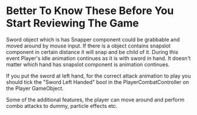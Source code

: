 # Better To Know These Before You Start Reviewing The Game

  Sword object which is has Snapper component could be grabbable and moved around by mouse input. If there is a object contains snapslot component in certain distance it will snap and be child of it. During this event Player's idle animation continues as it is with sword in hand. It doesn't matter which hand has snapslot component is animation continues.
  
  If you put the sword at left hand, for the correct attack animation to play you should tick the "Sword Left Handed" bool in the PlayerCombatController on the Player GameObject.
  
  Some of the additional features, the player can move around and perform combo attacks to dummy, particle effects etc. 
